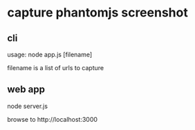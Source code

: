 # capture phantomjs screenshot
## cli
usage: node app.js [filename]

filename is a list of urls to capture


## web app
node server.js

browse to http://localhost:3000 
